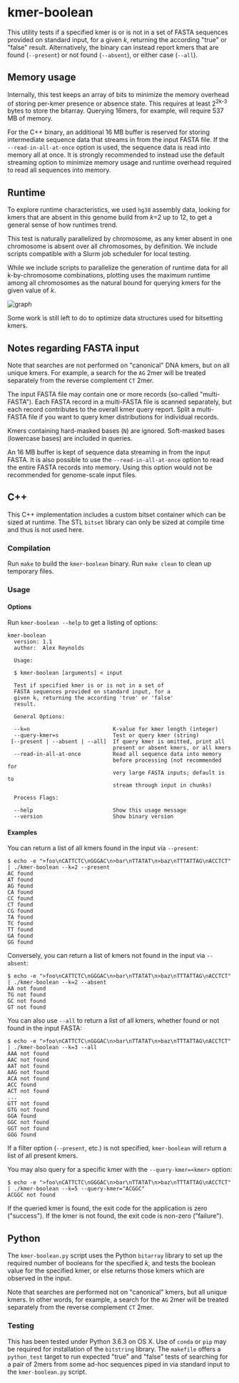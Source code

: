 # kmer-boolean

This utility tests if a specified kmer is or is not in a set of FASTA sequences provided on standard input, for a given *k*, returning the according "true" or "false" result. Alternatively, the binary can instead report kmers that are found (`--present`) or not found (`--absent`), or either case (`--all`).

## Memory usage

Internally, this test keeps an array of bits to minimize the memory overhead of storing per-kmer presence or absence state. This requires at least 2<sup>2k-3</sup> bytes to store the bitarray. Querying 16mers, for example, will require 537 MB of memory.

For the C++ binary, an additional 16 MB buffer is reserved for storing intermediate sequence data that streams in from the input FASTA file. If the `--read-in-all-at-once` option is used, the sequence data is read into memory all at once. It is strongly recommended to instead use the default streaming option to minimize memory usage and runtime overhead required to read all sequences into memory.

## Runtime

To explore runtime characteristics, we used `hg38` assembly data, looking for kmers that are absent in this genome build from <em>k</em>=2 up to 12, to get a general sense of how runtimes trend.

This test is naturally parallelized by chromosome, as any kmer absent in one chromosome is absent over all chromosomes, by definition. We include scripts compatible with a Slurm job scheduler for local testing.

While we include scripts to parallelize the generation of runtime data for all k-by-chromosome combinations, plotting uses the maximum runtime among all chromosomes as the natural bound for querying kmers for the given value of *k*.

![graph](https://user-images.githubusercontent.com/33584/79310219-6ca02580-7eb0-11ea-9e5b-bf443aebf51b.png)

Some work is still left to do to optimize data structures used for bitsetting kmers.

## Notes regarding FASTA input

Note that searches are not performed on "canonical" DNA kmers, but on all unique kmers. For example, a search for the `AG` 2mer will be treated separately from the reverse complement `CT` 2mer.

The input FASTA file may contain one or more records (so-called "multi-FASTA"). Each FASTA record in a multi-FASTA file is scanned separately, but each record contributes to the overall kmer query report. Split a multi-FASTA file if you want to query kmer distributions for individual records.

Kmers containing hard-masked bases (`N`) are ignored. Soft-masked bases (lowercase bases) are included in queries.

An 16 MB buffer is kept of sequence data streaming in from the input FASTA. It is also possible to use the `--read-in-all-at-once` option to read the entire FASTA records into memory. Using this option would not be recommended for genome-scale input files.

## C++

This C++ implementation includes a custom bitset container which can be sized at runtime. The STL `bitset` library can only be sized at compile time and thus is not used here.

### Compilation

Run `make` to build the `kmer-boolean` binary. Run `make clean` to clean up temporary files.

### Usage

#### Options

Run `kmer-boolean --help` to get a listing of options:

```
kmer-boolean
  version: 1.1
  author:  Alex Reynolds

  Usage:

  $ kmer-boolean [arguments] < input

  Test if specified kmer is or is not in a set of
  FASTA sequences provided on standard input, for a
  given k, returning the according 'true' or 'false'
  result.

  General Options:

  --k=n                          K-value for kmer length (integer)
  --query-kmer=s                 Test or query kmer (string)
 [--present | --absent | --all]  If query kmer is omitted, print all
                                 present or absent kmers, or all kmers
  --read-in-all-at-once          Read all sequence data into memory
                                 before processing (not recommended for
                                 very large FASTA inputs; default is to
                                 stream through input in chunks)
                                 
  Process Flags:

  --help                         Show this usage message
  --version                      Show binary version

```

#### Examples

You can return a list of all kmers found in the input via `--present`:

```
$ echo -e ">foo\nCATTCTC\nGGGAC\n>bar\nTTATAT\n>baz\nTTTATTAG\nACCTCT" | ./kmer-boolean --k=2 --present
AC found
AT found
AG found
CA found
CC found
CT found
CG found
TA found
TC found
TT found
GA found
GG found
```

Conversely, you can return a list of kmers not found in the input via `--absent`:

```
$ echo -e ">foo\nCATTCTC\nGGGAC\n>bar\nTTATAT\n>baz\nTTTATTAG\nACCTCT" | ./kmer-boolean --k=2 --absent
AA not found
TG not found
GC not found
GT not found
```

You can also use `--all` to return a list of all kmers, whether found or not found in the input FASTA:

```
$ echo -e ">foo\nCATTCTC\nGGGAC\n>bar\nTTATAT\n>baz\nTTTATTAG\nACCTCT" | ./kmer-boolean --k=3 --all
AAA not found
AAC not found
AAT not found
AAG not found
ACA not found
ACC found
ACT not found
...
GTT not found
GTG not found
GGA found
GGC not found
GGT not found
GGG found
```

If a filter option (`--present`, etc.) is not specified, `kmer-boolean` will return a list of all present kmers.

You may also query for a specific kmer with the `--query-kmer=<kmer>` option:

```
$ echo -e ">foo\nCATTCTC\nGGGAC\n>bar\nTTATAT\n>baz\nTTTATTAG\nACCTCT" | ./kmer-boolean --k=5 --query-kmer="ACGGC"
ACGGC not found
```

If the queried kmer is found, the exit code for the application is zero ("success"). If the kmer is not found, the exit code is non-zero ("failure").

## Python

The `kmer-boolean.py` script uses the Python `bitarray` library to set up the required number of booleans for the specified *k*, and tests the boolean value for the specified kmer, or else returns those kmers which are observed in the input.

Note that searches are performed not on "canonical" kmers, but all unique kmers. In other words, for example, a search for the `AG` 2mer will be treated separately from the reverse complement `CT` 2mer.

### Testing

This has been tested under Python 3.6.3 on OS X. Use of `conda` or `pip` may be required for installation of the `bitstring` library. 
The `makefile` offers a `python_test` target to run expected "true" and "false" tests of searching for a pair of 2mers from some ad-hoc sequences piped in via standard input to the `kmer-boolean.py` script.
